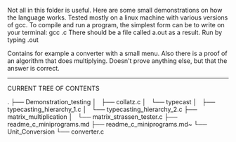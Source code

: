 
Not all in this folder is useful. Here are some small demonstrations on how the language works. Tested mostly on a linux machine with various versions of gcc.
To compile and run a program, the simplest form can be to write on your terminal:
gcc <yourfilename>.c
There should be a file called a.out as a result.
Run by typing <path-to-output-file>.out

Contains for example a converter with a small menu. Also there is a proof of an algorithm that does multiplying. Doesn't prove anything else, but that the answer is correct.

----------------------------------------------------------------------------------------------------

CURRENT TREE OF CONTENTS

.
├── Demonstration_testing
│   ├── collatz.c
│   └── typecast
│       ├── typecasting_hierarchy_1.c
│       └── typecasting_hierarchy_2.c
├── matrix_multiplication
│   └── matrix_strassen_tester.c
├── readme_c_miniprograms.md
├── readme_c_miniprograms.md~
└── Unit_Conversion
    └── converter.c





